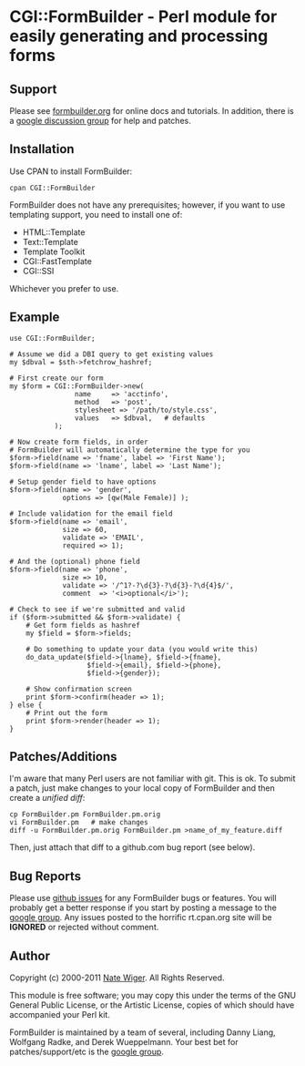 # CGI::FormBuilder - Perl module for easily generating and processing forms

## Support

Please see [formbuilder.org](http://formbuilder.org) for online docs and tutorials.  In addition, there is a [google discussion group](http://groups.google.com/group/perl-formbuilder) for help and patches.

## Installation

Use CPAN to install FormBuilder:

    cpan CGI::FormBuilder
    
FormBuilder does not have any prerequisites; however, if you want to use templating support, you need to install one of:

* HTML::Template
* Text::Template
* Template Toolkit
* CGI::FastTemplate
* CGI::SSI

Whichever you prefer to use.

## Example

    use CGI::FormBuilder;

    # Assume we did a DBI query to get existing values
    my $dbval = $sth->fetchrow_hashref;

    # First create our form
    my $form = CGI::FormBuilder->new(
                    name     => 'acctinfo',
                    method   => 'post',
                    stylesheet => '/path/to/style.css',
                    values   => $dbval,   # defaults
               );

    # Now create form fields, in order
    # FormBuilder will automatically determine the type for you
    $form->field(name => 'fname', label => 'First Name');
    $form->field(name => 'lname', label => 'Last Name');

    # Setup gender field to have options
    $form->field(name => 'gender',
                 options => [qw(Male Female)] );

    # Include validation for the email field
    $form->field(name => 'email',
                 size => 60,
                 validate => 'EMAIL',
                 required => 1);

    # And the (optional) phone field
    $form->field(name => 'phone',
                 size => 10,
                 validate => '/^1?-?\d{3}-?\d{3}-?\d{4}$/',
                 comment  => '<i>optional</i>');

    # Check to see if we're submitted and valid
    if ($form->submitted && $form->validate) {
        # Get form fields as hashref
        my $field = $form->fields;

        # Do something to update your data (you would write this)
        do_data_update($field->{lname}, $field->{fname},
                       $field->{email}, $field->{phone},
                       $field->{gender});

        # Show confirmation screen
        print $form->confirm(header => 1);
    } else {
        # Print out the form
        print $form->render(header => 1);
    }

## Patches/Additions

I'm aware that many Perl users are not familiar with git.  This is ok.  To submit a patch, just
make changes to your local copy of FormBuilder and then create a *unified* *diff*:

    cp FormBuilder.pm FormBuilder.pm.orig
    vi FormBuilder.pm   # make changes
    diff -u FormBuilder.pm.orig FormBuilder.pm >name_of_my_feature.diff
    
Then, just attach that diff to a github.com bug report (see below).

## Bug Reports

Please use [github issues](http://github.com/formbuilder/formbuilder/issues) for any FormBuilder bugs or features.  You will probably get a better response if you start by posting a message to the [google group](http://groups.google.com/group/perl-formbuilder). Any issues posted to the horrific rt.cpan.org site will be **IGNORED** or rejected without comment.

## Author

Copyright (c) 2000-2011 [Nate Wiger](http://nateware.com). All Rights Reserved.

This module is free software; you may copy this under the terms of the GNU General Public License, or the Artistic License, copies of which should have accompanied your Perl kit.

FormBuilder is maintained by a team of several, including Danny Liang, Wolfgang Radke, and Derek Wueppelmann.  Your best bet for patches/support/etc is the [google group](http://groups.google.com/group/perl-formbuilder).


